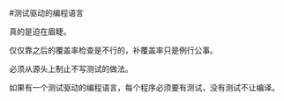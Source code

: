 #测试驱动的编程语言

真的是迫在眉睫。

仅仅靠之后的覆盖率检查是不行的，补覆盖率只是例行公事。

必须从源头上制止不写测试的做法。

如果有一个测试驱动的编程语言，每个程序必须要有测试，没有测试不让编译。